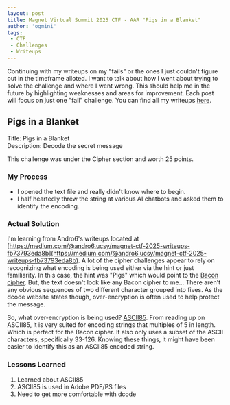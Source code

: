 ```yaml
---
layout: post
title: Magnet Virtual Summit 2025 CTF - AAR "Pigs in a Blanket"
author: 'ogmini'
tags:
 - CTF 
 - Challenges
 - Writeups
---
```


Continuing with my writeups on my "fails" or the ones I just couldn't figure out in the timeframe alloted. I want to talk about how I went about trying to solve the challenge and where I went wrong. This should help me in the future by highlighting weaknesses and areas for improvement. Each post will focus on just one "fail" challenge. You can find all my writeups [here](https://ogmini.github.io/ctf).

## Pigs in a Blanket

Title: Pigs in a Blanket      
Description: Decode the secret message

This challenge was under the Cipher section and worth 25 points.  

### My Process

- I opened the text file and really didn't know where to begin.
- I half heartedly threw the string at various AI chatbots and asked them to identify the encoding.
    
### Actual Solution

I'm learning from Andro6's writeups located at [https://medium.com/@andro6.ucsy/magnet-ctf-2025-writeups-fb73793eda8b](https://medium.com/@andro6.ucsy/magnet-ctf-2025-writeups-fb73793eda8b). A lot of the cipher challenges appear to rely on recognizing what encoding is being used either via the hint or just familiarity. In this case, the hint was "Pigs" which would point to the [Bacon cipher](https://www.dcode.fr/bacon-cipher). But, the text doesn't look like any Bacon cipher to me... There aren't any obvious sequences of two different character grouped into fives. As the dcode website states though, over-encryption is often used to help protect the message. 

So, what over-encryption is being used? [ASCII85](https://www.dcode.fr/ascii-85-encoding). From reading up on ASCII85, it is very suited for encoding strings that multiples of 5 in length. Which is perfect for the Bacon cipher. It also only uses a subset of the ASCII characters, specifically 33-126. Knowing these things, it might have been easier to identify this as an ASCII85 encoded string. 

### Lessons Learned

1. Learned about ASCII85
2. ASCII85 is used in Adobe PDF/PS files
3. Need to get more comfortable with dcode
